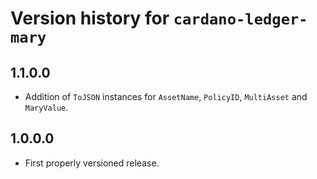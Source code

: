 # Version history for `cardano-ledger-mary`

## 1.1.0.0

* Addition of `ToJSON` instances for `AssetName`, `PolicyID`, `MultiAsset` and `MaryValue`.

## 1.0.0.0

* First properly versioned release.

